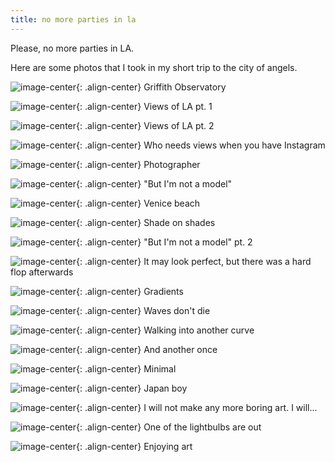 ```yaml
---
title: no more parties in la
---
```


Please, no more parties in LA.

Here are some photos that I took in my short trip to the city of angels.

![image-center](/assets/images/20161124LA/DSCF4815.jpg){: .align-center}
Griffith Observatory

![image-center](/assets/images/20161124LA/DSCF4825.jpg){: .align-center}
Views of LA pt. 1

![image-center](/assets/images/20161124LA/DSCF4830.jpg){: .align-center}
Views of LA pt. 2

![image-center](/assets/images/20161124LA/DSCF4836.jpg){: .align-center}
Who needs views when you have Instagram

![image-center](/assets/images/20161124LA/DSCF4843.jpg){: .align-center}
Photographer

![image-center](/assets/images/20161124LA/DSCF4881.jpg){: .align-center}
"But I'm not a model"

![image-center](/assets/images/20161124LA/DSCF4920.jpg){: .align-center}
Venice beach

![image-center](/assets/images/20161124LA/DSCF4958.jpg){: .align-center}
Shade on shades

![image-center](/assets/images/20161124LA/DSCF5065.jpg){: .align-center}
"But I'm not a model" pt. 2

![image-center](/assets/images/20161124LA/DSCF5185.jpg){: .align-center}
It may look perfect, but there was a hard flop afterwards

![image-center](/assets/images/20161124LA/DSCF5205.jpg){: .align-center}
Gradients

![image-center](/assets/images/20161124LA/DSCF5250.jpg){: .align-center}
Waves don't die

![image-center](/assets/images/20161130LA/DSCF5399.jpg){: .align-center}
Walking into another curve

![image-center](/assets/images/20161130LA/DSCF5430.jpg){: .align-center}
And another once

![image-center](/assets/images/20161130LA/DSCF5477.jpg){: .align-center}
Minimal

![image-center](/assets/images/20161130LA/DSCF5567.jpg){: .align-center}
Japan boy

![image-center](/assets/images/20161130LA/DSCF5588.jpg){: .align-center}
I will not make any more boring art. I will...

![image-center](/assets/images/20161130LA/DSCF5641.jpg){: .align-center}
One of the lightbulbs are out

![image-center](/assets/images/20161130LA/DSCF5687.jpg){: .align-center}
Enjoying art
